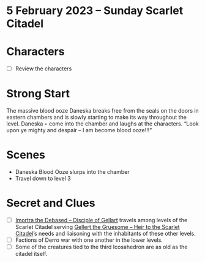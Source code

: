 # 5 February 2023 – Sunday Scarlet Citadel

# Characters

- [ ]  Review the characters

# Strong Start

The massive blood ooze Daneska breaks free from the seals on the doors in eastern chambers and is slowly starting to make its way throughout the level. Daneska ‣ come into the chamber and laughs at the characters. “Look upon ye mighty and despair – I am become blood ooze!!!”

# Scenes

- Daneska Blood Ooze slurps into the chamber
- Travel down to level 3

# Secret and Clues

- [ ]  [Imortra the Debased – Disciple of Gellart](../Scarlet%20Citadel%20Database%206f1cc6531b5c4188a2e5f54716002c2a/Imortra%20the%20Debased%20%E2%80%93%20Disciple%20of%20Gellart%200ca3a3bfcc6a4585b92d529b81cf1bf5.md) travels among levels of the Scarlet Citadel serving [Gellert the Gruesome – Heir to the Scarlet Citadel](../Scarlet%20Citadel%20Database%206f1cc6531b5c4188a2e5f54716002c2a/Gellert%20the%20Gruesome%20%E2%80%93%20Heir%20to%20the%20Scarlet%20Citadel%20e9ddcae96bc34534819aa6e31472d690.md)’s needs and liaisoning with the inhabitants of these other levels.
- [ ]  Factions of Derro war with one another in the lower levels.
- [ ]  Some of the creatures tied to the third Icosahedron are as old as the citadel itself.
